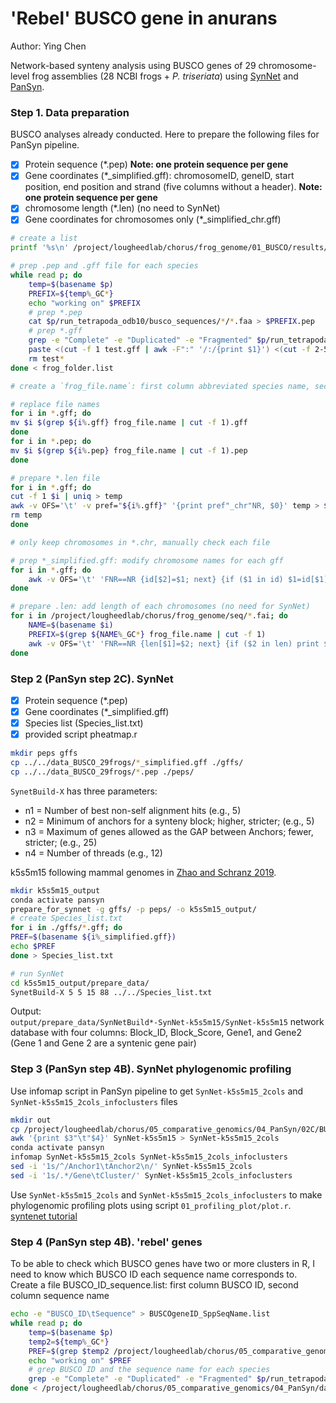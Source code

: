 # 'Rebel' BUSCO gene in anurans
Author: Ying Chen

Network-based synteny analysis using BUSCO genes of 29 chromosome-level frog assemblies (28 NCBI frogs + *P. triseriata*) using [SynNet](https://almeidasilvaf.github.io/syntenet/articles/syntenet.html) and [PanSyn](https://github.com/yhw320/PanSyn). 

### Step 1. Data preparation

BUSCO analyses already conducted. Here to prepare the following files for PanSyn pipeline.

- [x] Protein sequence (*.pep) **Note: one protein sequence per gene**
- [x] Gene coordinates (*_simplified.gff): chromosomeID, geneID, start position, end position and strand (five columns without a header). **Note: one protein sequence per gene**
- [x] chromosome length (*.len) (no need to SynNet)
- [x] Gene coordinates for chromosomes only (*_simplified_chr.gff)

```bash
# create a list
printf '%s\n' /project/lougheedlab/chorus/frog_genome/01_BUSCO/results/* > frog_folder.list

# prep .pep and .gff file for each species
while read p; do 
    temp=$(basename $p)
    PREFIX=${temp%_GC*}
    echo "working on" $PREFIX
    # prep *.pep 
    cat $p/run_tetrapoda_odb10/busco_sequences/*/*.faa > $PREFIX.pep
    # prep *.gff
    grep -e "Complete" -e "Duplicated" -e "Fragmented" $p/run_tetrapoda_odb10/full_table.tsv | awk  -v OFS='\t' '{print $3,$3,$4,$5,$6}'> test.gff
    paste <(cut -f 1 test.gff | awk -F":" '/:/{print $1}') <(cut -f 2-5 test.gff) | sort -k1,1 -k3n,3 | awk '$3 > $4 { temp = $4; $4 = $3; $3 = temp } 1' OFS='\t' > $PREFIX.gff
    rm test*
done < frog_folder.list

# create a `frog_file.name`: first column abbreviated species name, second column the current species name

# replace file names
for i in *.gff; do 
mv $i $(grep ${i%.gff} frog_file.name | cut -f 1).gff
done
for i in *.pep; do 
mv $i $(grep ${i%.pep} frog_file.name | cut -f 1).pep
done

# prepare *.len file
for i in *.gff; do
cut -f 1 $i | uniq > temp
awk -v OFS='\t' -v pref="${i%.gff}" '{print pref"_chr"NR, $0}' temp > ${i%.gff}.chr 
rm temp
done

# only keep chromosomes in *.chr, manually check each file

# prep *_simplified.gff: modify chromosome names for each gff 
for i in *.gff; do 
    awk -v OFS='\t' 'FNR==NR {id[$2]=$1; next} {if ($1 in id) $1=id[$1];print}' ${i%.gff}.chr $i > ${i%.gff}_simplified.gff
done

# prepare .len: add length of each chromosomes (no need for SynNet)
for i in /project/lougheedlab/chorus/frog_genome/seq/*.fai; do
    NAME=$(basename $i)
    PREFIX=$(grep ${NAME%_GC*} frog_file.name | cut -f 1)
    awk -v OFS='\t' 'FNR==NR {len[$1]=$2; next} {if ($2 in len) print $0, len[$2]}' $i $PREFIX.chr > $PREFIX.len
done
```

### Step 2 (PanSyn step 2C). SynNet
- [x] Protein sequence (*.pep)
- [x] Gene coordinates (*_simplified.gff)
- [x] Species list (Species_list.txt)
- [x] provided script pheatmap.r

```bash
mkdir peps gffs 
cp ../../data_BUSCO_29frogs/*_simplified.gff ./gffs/
cp ../../data_BUSCO_29frogs/*.pep ./peps/
```

`SynetBuild-X` has three parameters: 
- n1 = Number of best non-self alignment hits (e.g., 5)
- n2 = Minimum of anchors for a synteny block; higher, stricter; (e.g., 5)
- n3 = Maximum of genes allowed as the GAP between Anchors; fewer, stricter; (e.g., 25)
- n4 = Number of threads (e.g., 12)

k5s5m15 following mammal genomes in [Zhao and Schranz 2019](https://www.pnas.org/doi/full/10.1073/pnas.1801757116).

```bash
mkdir k5s5m15_output
conda activate pansyn
prepare_for_synnet -g gffs/ -p peps/ -o k5s5m15_output/
# create Species_list.txt
for i in ./gffs/*.gff; do 
PREF=$(basename ${i%_simplified.gff})
echo $PREF
done > Species_list.txt

# run SynNet
cd k5s5m15_output/prepare_data/
SynetBuild-X 5 5 15 88 ../../Species_list.txt
```

Output:<br>
`output/prepare_data/SynNetBuild*-SynNet-k5s5m15/SynNet-k5s5m15` network database with four columns: Block_ID, Block_Score, Gene1, and Gene2 (Gene 1 and Gene 2 are a syntenic gene pair)
&nbsp; 

### Step 3 (PanSyn step 4B). SynNet phylogenomic profiling

Use infomap script in PanSyn pipeline to get `SynNet-k5s5m15_2cols` and `SynNet-k5s5m15_2cols_infoclusters` files

```bash
mkdir out
cp /project/lougheedlab/chorus/05_comparative_genomics/04_PanSyn/02C/BUSCO_29frogs/k5s5m15_output/prepare_data/SynNetBuild20240716_1749-SynNet-k5s5m15/SynNet-k5s5m15 ./
awk '{print $3"\t"$4}' SynNet-k5s5m15 > SynNet-k5s5m15_2cols
conda activate pansyn
infomap SynNet-k5s5m15_2cols SynNet-k5s5m15_2cols_infoclusters
sed -i '1s/^/Anchor1\tAnchor2\n/' SynNet-k5s5m15_2cols
sed -i '1s/.*/Gene\tCluster/' SynNet-k5s5m15_2cols_infoclusters
```
Use `SynNet-k5s5m15_2cols` and `SynNet-k5s5m15_2cols_infoclusters` to make phylogenomic profiling plots using script `01_profiling_plot/plot.r`. [syntenet tutorial](https://almeidasilvaf.github.io/syntenet/articles/syntenet.html)

### Step 4 (PanSyn step 4B). 'rebel' genes

To be able to check which BUSCO genes have two or more clusters in R, I need to know which BUSCO ID each sequence name corresponds to. Create a file BUSCO_ID_sequence.list: first column BUSCO ID, second column sequence name

```bash
echo -e "BUSCO_ID\tSequence" > BUSCOgeneID_SppSeqName.list
while read p; do 
    temp=$(basename $p)
    temp2=${temp%_GC*}
    PREF=$(grep $temp2 /project/lougheedlab/chorus/05_comparative_genomics/04_PanSyn/data_BUSCO_29frogs/frog_file.name | cut -f 1)
    echo "working on" $PREF
    # grep BUSCO ID and the sequence name for each species
    grep -e "Complete" -e "Duplicated" -e "Fragmented" $p/run_tetrapoda_odb10/full_table.tsv | awk  -v OFS='\t' -v var="${PREF}_" '{print $1,var $3}' | sed 's/:/b/g' >> BUSCOgeneID_SppSeqName.list
done < /project/lougheedlab/chorus/05_comparative_genomics/04_PanSyn/data_BUSCO_29frogs/frog_folder.list
```


